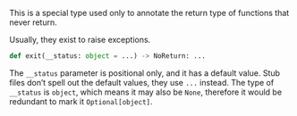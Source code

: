 This is a special type used only to annotate the return type of functions that never return.

Usually, they exist to raise exceptions.

```python
def exit(__status: object = ...) -> NoReturn: ...
```

The `__status` parameter is positional only, and it has a default value. Stub files don’t
spell out the default values, they use `...` instead. 
The type of `__status` is `object`, which means it may also be `None`, therefore it would be redundant to mark it `Optional[object]`.
